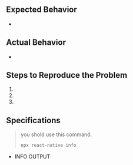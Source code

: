 ## Expected Behavior

- 

## Actual Behavior

- 

## Steps to Reproduce the Problem

  1.
  1.
  1.

## Specifications

> you shold use this command.
> ```sh
> npx react-native info
> ```

- INFO OUTPUT
```sh

```
